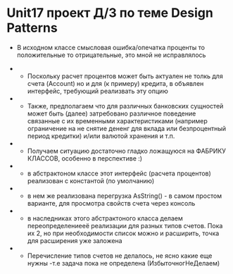 # Unit17 проект  Д/З по теме Design Patterns

- В исходном классе смысловая ошибка/опечатка  проценты то положительные то отрицательные, это мной не исправлялось 
- - Поскольку расчет процентов может быть актуален не толкь для счета (Account) но и для (к примеру) кредита,  в объявлен интерфейс, требующий реализвать эту опцию
- - Также, предполагаем что для различных банковских сущностей может быть (далее) затребовано различное поведение связанные с их временными характеристиками (например ограничение на не снятие дененг для вклада или безпроцентный период кредитки) и/или валютой хранения и т.п.
- - Получаем ситуацию достаточно гладко ложащуюся на ФАБРИКУ КЛАССОВ, особенно в перспективе :)

- - в абстрактоном классе этот интерфейс (расчета процентов) реализован с константой (по умолчанию)
- - в нем же реализована перегрузка AsString() - в самом простом варианте, для просмотра свойств счета через консоль 
- - в наследниках этого абстрактоного класса делаем переопределениееё реализации для разных типов счетов. Пока их 2, но при необходимости список можно и расширить, точка для расширения уже заложена
- - Перечисление типов счетов не делалось, не ясно какие еще нужны -т.е задача пока не определена (ИзбыточногНеДелаем)
